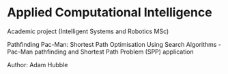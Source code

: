 # Applied Computational Intelligence
Academic project (Intelligent Systems and Robotics MSc)

Pathfinding Pac-Man: Shortest Path Optimisation Using Search Algorithms - Pac-Man pathfinding and Shortest Path Problem (SPP) application

Author: Adam Hubble
